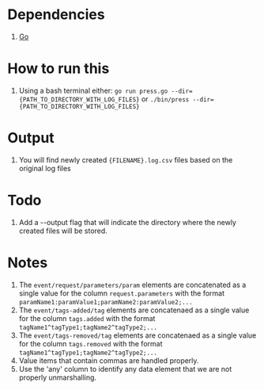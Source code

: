 Dependencies
============

1. [Go](https://golang.org/ "Go Programming Language")


How to run this
===============

1. Using a bash terminal either: ```go run press.go --dir={PATH_TO_DIRECTORY_WITH_LOG_FILES}``` or ```./bin/press --dir={PATH_TO_DIRECTORY_WITH_LOG_FILES}```

Output
======

1. You will find newly created ```{FILENAME}.log.csv``` files based on the original log files

Todo
====

1. Add a --output flag that will indicate the directory where the newly created files will be stored.
    
Notes
=====

1. The ```event/request/parameters/param``` elements are concatenated as a single value for the column ```request.parameters``` with the format ```paramName1:paramValue1;paramName2:paramValue2;...```
2. The ```event/tags-added/tag``` elements are concatenaed as a single value for the column ```tags.added``` with the format ```tagName1^tagType1;tagName2^tagType2;...```
3. The ```event/tags-removed/tag``` elements are concatenaed as a single value for the column ```tags.removed``` with the format ```tagName1^tagType1;tagName2^tagType2;...```
4. Value items that contain commas are handled properly.
5. Use the 'any' column to identify any data element that we are not properly unmarshalling.

